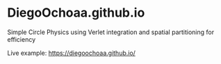 # DiegoOchoaa.github.io
Simple Circle Physics using Verlet integration and spatial partitioning for efficiency

Live example: https://diegoochoaa.github.io/
